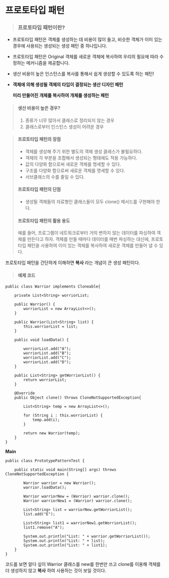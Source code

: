 # 프로토타입 패턴

>### 프로토타입 패턴이란?

- 프로토타입 패턴은 객체를 생성하는 데 비용이 많이 들고, 비슷한 객체가 이미 있는 경우에 사용되는 생성되는 생성 패턴 중 하나입니다.

- 프로토타입 패턴은 Original 객체를 새로운 객체에 복사하여 우리의 필요에 따라 수정하는 메커니즘을 제공합니다.

- 생산 비용이 높은 인스턴스를 복사를 통해서 쉽게 생성할 수 있도록 하는 패턴!

- __객체에 의해 생성될 객체의 타입이 결정되는 생산 디자인 패턴__

  __미리 만들어진 개체를 복사하여 개체를 생성하는 패턴__



> #### 생산 비용이 높은 경우?
>
> 1. 종류가 너무 많아서 클래스로 정리되지 않는 경우
> 2. 클래스로부터 인스턴스 생성이 어려운 경우



> #### 프로토타입 패턴의 장점
>
> - 객체를 생성해 주기 위한 별도의 객체 생성 클래스가 불필요하다.
> - 객체의 각 부분을 조합해서 생성되는 형태에도 적용 가능하다.
> - 값의 다양화 함으로써 새로운 객체를 명세할 수 있다.
> - 구조를 다양화 함으로써 새로운 객체를 명세할 수 있다.
> - 서브클래스의 수를 줄일 수 있다.
>
> 
>
> #### 프로토타입 패턴의 단점
>
> - 생성될 객체들의 자료형인 클래스들이 모두 clone() 메서드를 구현해야 한다.
>
>   
>
> #### 프로토타입 패턴의 활용 용도
>예를 들어, 프로그램이 네트워크로부터 거의 변하지 않는 데이터를 파싱하여 객체를 만든다고 하자. 객체를 만들 때마다 데이터를 매번 파싱하는 대신에, 프로토타입 패턴을 사용하여 이미 있는 객체를 복사하여 새로운 객체를 만들어 낼 수 있다.



프로토타입 패턴을 간단하게 이해하면 __복사__ 라는 개념이 큰 생성 패턴이다.



> #### 예제 코드

```
public class Warrior implements Cloneable{

    private List<String> worriorList;

    public Warrior() {
        worriorList = new ArrayList<>();
    }

    public Warrior(List<String> list) {
        this.worriorList = list;
    }

    public void loadData() {

        worriorList.add("A");
        worriorList.add("B");
        worriorList.add("C");
        worriorList.add("D");
    }

    public List<String> getWorriorList() {
        return worriorList;
    }

    @Override
    public Object clone() throws CloneNotSupportedException{

        List<String> temp = new ArrayList<>();

        for (String i : this.worriorList) {
            temp.add(i);
        }

        return new Warrior(temp);
    }
}

```



__Main__

```
public class PrototypePatternTest {

    public static void main(String[] args) throws CloneNotSupportedException {

        Warrior warrior = new Warrior();
        warrior.loadData();

        Warrior warriorNew = (Warrior) warrior.clone();
        Warrior warriorNew1 = (Warrior) warrior.clone();

        List<String> list = warriorNew.getWorriorList();
        list.add("E");

        List<String> list1 = warriorNew1.getWorriorList();
        list1.remove("A");

        System.out.println("List: " + warrior.getWorriorList());
        System.out.println("List: " + list);
        System.out.println("List: " + list1);
    }
}
```



코드를 보면 알다 싶이 Warrior 클래스를 new를 한번만 쓰고 clone를 이용해 객체를 더 생성하지 않고 __복사__ 하여 사용하는 것이 보일 것이다.
